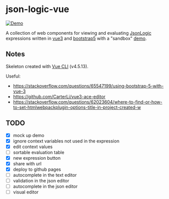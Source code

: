 # json-logic-vue

[![Demo](https://img.shields.io/badge/-demo-blue)](https://mattsouth.github.io/json-logic-vue/?expr=!flag&context=%5B%7B%22name%22%3A%22flag%22%2C%22values%22%3A%5Bnull%2Cfalse%2Ctrue%5D%7D%5D)

A collection of web components for viewing and evaluating [JsonLogic](https://jsonlogic.com) expressions written in [vue3](https://vuejs.org/) and [bootstrap5](https://getbootstrap.com) with a "sandbox" [demo](https://mattsouth.github.io/json-logic-vue/?expr=!flag&context=%5B%7B%22name%22%3A%22flag%22%2C%22values%22%3A%5Bnull%2Cfalse%2Ctrue%5D%7D%5D).

## Notes

Skeleton created with [Vue CLI](https://cli.vuejs.org/) (v4.5.13).

Useful:

* https://stackoverflow.com/questions/65547199/using-bootstrap-5-with-vue-3
* https://github.com/CarterLi/vue3-ace-editor
* https://stackoverflow.com/questions/62023604/where-to-find-or-how-to-set-htmlwebpackplugin-options-title-in-project-created-w

## TODO

- [x] mock up demo
- [x] ignore context variables not used in the expression
- [x] edit context values
- [ ] sortable evaluation table
- [x] new expression button
- [x] share with url
- [x] deploy to github pages
- [ ] autocomplete in the text editor
- [ ] validation in the json editor
- [ ] autocomplete in the json editor
- [ ] visual editor
